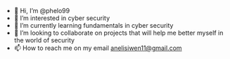 - 👋 Hi, I’m @phelo99
- 👀 I’m interested in cyber security
- 🌱 I’m currently learning fundamentals in cyber security
- 💞️ I’m looking to collaborate on projects that will help me better myself in the world of security
- 📫 How to reach me on my email anelisiwen11@gmail.com

<!---
phelo99/phelo99 is a ✨ special ✨ repository because its `README.md` (this file) appears on your GitHub profile.
You can click the Preview link to take a look at your changes.
--->
